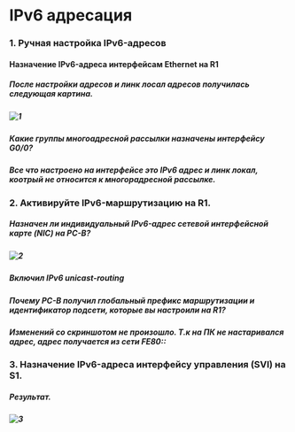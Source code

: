 # IPv6 адресация
### 1. Ручная настройка IPv6-адресов
####  Назначение IPv6-адреса интерфейсам Ethernet на R1
##### После настройки адресов и линк лосал адресов получилась следующая картина.
##### ![1](https://user-images.githubusercontent.com/99610266/166165172-26abb231-5cf9-47fe-972a-2c7d69eef1c6.png)
##### Какие группы многоадресной рассылки назначены интерфейсу G0/0?
##### Все что настроено на интерфейсе это IPv6 адрес и линк локал, коотрый не относится к многорадресной рассылке.
### 2. Активируйте IPv6-маршрутизацию на R1.
##### Назначен ли индивидуальный IPv6-адрес сетевой интерфейсной карте (NIC) на PC-B?
##### ![2](https://user-images.githubusercontent.com/99610266/166166100-e7298870-930f-4527-89cf-968eb2aadc90.png)
##### Включил IPv6 unicast-routing
##### Почему PC-B получил глобальный префикс маршрутизации и идентификатор подсети, которые вы настроили на R1?
##### Изменений со скриншотом не произошло. Т.к на ПК не настаривался адрес, адрес получается из сети FE80::
### 3. Назначение IPv6-адреса интерфейсу управления (SVI) на S1.
##### Результат.
##### ![3](https://user-images.githubusercontent.com/99610266/166166298-e1525800-8e9d-43ef-9135-d4bc66ffb114.png)

